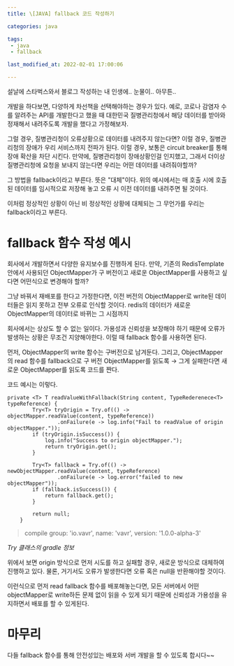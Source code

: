 ```yaml
---
title: \[JAVA] fallback 코드 작성하기

categories: java

tags:  
 - java
 - fallback

last_modified_at: 2022-02-01 17:00:06

---
```


설날에 스타벅스와서 블로그 작성하는 내 인생에.. 눈물이.. 아무튼..

개발을 하다보면, 다양하게 차선책을 선택해야하는 경우가 있다. 예로, 코로나 감염자 수를 알려주는 API를 개발한다고 했을 때 대한민국 질병관리청에서 해당 데이터를 받아와 정재해서 내려주도록 개발을 했다고 가정해보자.

그럴 경우, 질병관리청이 오류상황으로 데이터를 내려주지 않는다면? 이럴 경우, 질병관리청의 장애가 우리 서비스까지 전파가 된다. 이럴 경우, 보통은 circuit breaker를 통해 장애 확산을 차단 시킨다. 만약에, 질병관리청이 장애상황인걸 인지했고, 그래서 더이상 질병관리청에 요청을 보내지 않는다면 우리는 어떤 데이터를 내려줘야할까?

그 방법을 fallback이라고 부른다. 뜻은 "대체"이다. 위의 예시에서는 매 호출 시에 호출된 데이터를 임시적으로 저장해 놓고 오류 시 이전 데이터를 내려주면 될 것이다.

이처럼 정상적인 상황이 아닌 비 정상적인 상황에 대체되는 그 무언가를 우리는 fallback이라고 부른다.

# fallback 함수 작성 예시

회사에서 개발하면서 다양한 유지보수를 진행하게 된다. 만약, 기존의 RedisTemplate안에서 사용되던 ObjectMapper가 구 버전이고 새로운 ObjectMapper를 사용하고 싶다면 어떤식으로 변경해야 할까?

그냥 바꿔서 재배포를 한다고 가정한다면, 이전 버전의 ObjectMapper로 write된 데이터들은 읽지 못하고 전부 오류로 인식할 것이다. redis의 데이터가 새로운 ObjectMapper의 데이터로 바뀌는 그 시점까지

회사에서는 상상도 할 수 없는 일이다. 가용성과 신뢰성을 보장해야 하기 때문에 오류가 발생하는 상황은 무조건 지양해야한다. 이럴 때 fallback 함수를 사용하면 된다.

먼저, ObjectMapper의 write 함수는 구버전으로 남겨둔다. 그리고, ObjectMapper의 read 함수를 fallback으로 구 버전 ObjectMapper를 읽도록 → 그게 실패한다면 새로운 ObjectMapper를 읽도록 코드를 짠다.

코드 예시는 이렇다.

```
private <T> T readValueWithFallback(String content, TypeRederenece<T> typeReference) {
        Try<T> tryOrigin = Try.of(() -> objectMapper.readValue(content, typeReference))
                .onFailure(e -> log.info("Fail to readValue of origin objectMapper."));
        if (tryOrigin.isSuccess()) {
            log.info("Success to origin objectMapper.");
            return tryOrigin.get();
        }

        Try<T> fallback = Try.of(() -> newObjectMapper.readValue(content, typeReference)
                .onFailure(e -> log.error("failed to new objectMapper"));
        if (fallback.isSuccess()) {
            return fallback.get();
        }

        return null;
    }
```
> compile group: 'io.vavr', name: 'vavr', version: '1.0.0-alpha-3'
> 

*Try 클래스의 gradle 정보*

위에서 보면 origin 방식으로 먼저 시도를 하고 실패할 경우, 새로운 방식으로 대체하여 진행하고 있다. 물론, 거기서도 오류가 발생한다면 오류 혹은 null을 반환해야할 것이다.

이런식으로 먼저 read fallback 함수를 배포해놓는다면, 모든 서버에서 어떤 objectMapper로 write하든 문제 없이 읽을 수 있게 되기 때문에 신뢰성과 가용성을 유지하면서 배포를 할 수 있게된다.

# 마무리

다들 fallback 함수를 통해 안전성있는 배포와 서버 개발을 할 수 있도록 합시다~~
